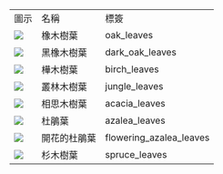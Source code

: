 <table>
	<tablebody>
		<tr>
			<td>圖示</td>
			<td>名稱</td>
			<td>標簽</td>
		</tr>
		<tr>
			<td><img src="C:/Users/seese/Files/Projects/MC_datapacks/recipe_auto_manual/LemonTea_auto_recipes/output/mc_icon/decorations/leaves/oak_leaves.png"></td>
			<td>橡木樹葉</td>
			<td>oak_leaves</td>
		</tr>
		<tr>
			<td><img src="C:/Users/seese/Files/Projects/MC_datapacks/recipe_auto_manual/LemonTea_auto_recipes/output/mc_icon/decorations/leaves/dark_oak_leaves.png"></td>
			<td>黑橡木樹葉</td>
			<td>dark_oak_leaves</td>
		</tr>
		<tr>
			<td><img src="C:/Users/seese/Files/Projects/MC_datapacks/recipe_auto_manual/LemonTea_auto_recipes/output/mc_icon/decorations/leaves/birch_leaves.png"></td>
			<td>樺木樹葉</td>
			<td>birch_leaves</td>
		</tr>
		<tr>
			<td><img src="C:/Users/seese/Files/Projects/MC_datapacks/recipe_auto_manual/LemonTea_auto_recipes/output/mc_icon/decorations/leaves/jungle_leaves.png"></td>
			<td>叢林木樹葉</td>
			<td>jungle_leaves</td>
		</tr>
		<tr>
			<td><img src="C:/Users/seese/Files/Projects/MC_datapacks/recipe_auto_manual/LemonTea_auto_recipes/output/mc_icon/decorations/leaves/acacia_leaves.png"></td>
			<td>相思木樹葉</td>
			<td>acacia_leaves</td>
		</tr>
		<tr>
			<td><img src="C:/Users/seese/Files/Projects/MC_datapacks/recipe_auto_manual/LemonTea_auto_recipes/output/mc_icon/decorations/leaves/azalea_leaves.png"></td>
			<td>杜鵑葉</td>
			<td>azalea_leaves</td>
		</tr>
		<tr>
			<td><img src="C:/Users/seese/Files/Projects/MC_datapacks/recipe_auto_manual/LemonTea_auto_recipes/output/mc_icon/decorations/leaves/flowering_azalea_leaves.png"></td>
			<td>開花的杜鵑葉</td>
			<td>flowering_azalea_leaves</td>
		</tr>
		<tr>
			<td><img src="C:/Users/seese/Files/Projects/MC_datapacks/recipe_auto_manual/LemonTea_auto_recipes/output/mc_icon/decorations/leaves/spruce_leaves.png"></td>
			<td>杉木樹葉</td>
			<td>spruce_leaves</td>
		</tr>
	</tablebody>
</table>